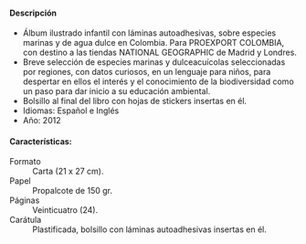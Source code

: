 #### Descripción

*   Álbum ilustrado infantil con láminas autoadhesivas, sobre especies marinas y de agua dulce en Colombia.  Para PROEXPORT COLOMBIA, con destino a las tiendas NATIONAL GEOGRAPHIC de Madrid y Londres.
*   Breve selección de especies marinas y dulceacuícolas seleccionadas por regiones, con datos curiosos, en un lenguaje para niños,  para despertar en ellos el interés y el conocimiento de la biodiversidad como un paso para dar inicio a su educación ambiental.
*   Bolsillo al final del libro con hojas de stickers insertas en él.
*   Idiomas: Español e Inglés
*   Año: 2012

#### Características:
<dl>
    <dt>Formato</dt>
    <dd>Carta (21 x 27 cm).</dd>
    <dt>Papel</dt>
    <dd>Propalcote de 150 gr. </dd>
    <dt>Páginas</dt>
    <dd>Veinticuatro (24).</dd>
    <dt>Carátula</dt>
    <dd>Plastificada, bolsillo con láminas autoadhesivas insertas en él.</dd>
</dl>